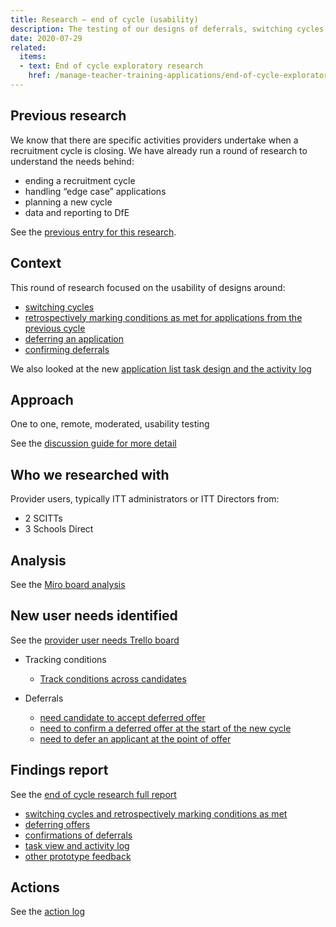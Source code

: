 ```yaml
---
title: Research – end of cycle (usability)
description: The testing of our designs of deferrals, switching cycles and the task view and activity log. Also some general feedback about Manage and other prototype features.
date: 2020-07-29
related:
  items:
  - text: End of cycle exploratory research
    href: /manage-teacher-training-applications/end-of-cycle-exploratory-research/
---
```


## Previous research

We know that there are specific activities providers undertake when a recruitment cycle is closing. We have already run a round of research to understand the needs behind:

* ending a recruitment cycle
* handling “edge case” applications
* planning a new cycle
* data and reporting to DfE

See the [previous entry for this research](https://bat-design-history.netlify.app/manage-teacher-training-applications/end-of-cycle-exploratory-research/).

## Context

This round of research focused on the usability of designs around:

* [switching cycles](https://bat-design-history.netlify.app/manage-teacher-training-applications/switching-between-cycles/)
* [retrospectively marking conditions as met for applications from the previous cycle](https://bat-design-history.netlify.app/manage-teacher-training-applications/reconfirming-a-deferred-application/)
* [deferring an application](https://bat-design-history.netlify.app/manage-teacher-training-applications/deferring-applications-to-the-next-cycle/)
* [confirming deferrals](https://bat-design-history.netlify.app/manage-teacher-training-applications/reconfirming-a-deferred-application/)

We also looked at the new [application list task design and the activity log](https://bat-design-history.netlify.app/manage-teacher-training-applications/help-users-know-what-needs-doing-and-whats-changed/)

## Approach

One to one, remote, moderated, usability testing

See the [discussion guide for more detail](https://docs.google.com/document/d/1H4a3FjRK7km-S5pbWiNsO-W5yl-w5G761tkA7gA5aVs/edit#)

## Who we researched with

Provider users, typically ITT administrators or ITT Directors from:

* 2 SCITTs
* 3 Schools Direct

## Analysis

See the [Miro board analysis](https://miro.com/app/board/o9J_kolS1bk=/)

## New user needs identified

See the [provider user needs Trello board](https://trello.com/b/5m1pMTme/apply-provider-needs-e2e)

* Tracking conditions
  * [Track conditions across candidates](https://trello.com/c/RtcglDmF/152-track-conditions-across-candidates)

* Deferrals
  * [need candidate to accept deferred offer](https://trello.com/c/QxEUJqrY/183-i-need-to-know-if-the-candidate-has-formally-accepted-my-new-deferred-offer-so-that-i-know-they-have-agreed-to-and-accepted-the)
  * [need to confirm a deferred offer at the start of the new cycle](https://trello.com/c/r0Uq0Hug/184-given-that-courses-and-locations-do-change-i-need-to-reconfirm-a-deferred-offer-so-that-the-deferred-offer-can-be-managed-alongs)
  * [need to defer an applicant at the point of offer](https://trello.com/c/vjvuGDK3/185-i-need-to-defer-an-applicant-at-the-point-of-offer-so-that-i-can-accurately-reflect-the-offer-i-want-to-make)

## Findings report

See the [end of cycle research full report](https://docs.google.com/presentation/d/1wUA4k3QbS-kqCXA1MwcT3SInr0h7hiOpX1j0xhWSvPc/edit#slide=id.p)

* [switching cycles and retrospectively marking conditions as met](https://docs.google.com/presentation/d/1wUA4k3QbS-kqCXA1MwcT3SInr0h7hiOpX1j0xhWSvPc/edit#slide=id.g85c8fec79f_0_157)
* [deferring offers](https://docs.google.com/presentation/d/1wUA4k3QbS-kqCXA1MwcT3SInr0h7hiOpX1j0xhWSvPc/edit#slide=id.g8c6b3398a9_0_8)
* [confirmations of deferrals](https://docs.google.com/presentation/d/1wUA4k3QbS-kqCXA1MwcT3SInr0h7hiOpX1j0xhWSvPc/edit#slide=id.g8c6b3398a9_0_22)
* [task view and activity log](https://docs.google.com/presentation/d/1wUA4k3QbS-kqCXA1MwcT3SInr0h7hiOpX1j0xhWSvPc/edit#slide=id.g8c6b3398a9_2_0)
* [other prototype feedback](https://docs.google.com/presentation/d/1wUA4k3QbS-kqCXA1MwcT3SInr0h7hiOpX1j0xhWSvPc/edit#slide=id.g8a6173f9e3_0_135)

## Actions

See the [action log](https://docs.google.com/document/d/1KJ4stL4AO4aTfDaOeH-VGwkr4VnxnI9fwARh4K3sWJc/edit)
